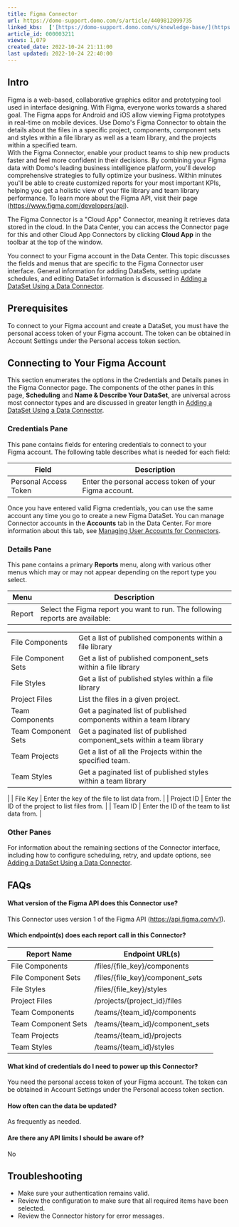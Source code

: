 ```yaml
---
title: Figma Connector
url: https://domo-support.domo.com/s/article/4409812099735
linked_kbs:  ['[https://domo-support.domo.com/s/knowledge-base/](https://domo-support.domo.com/s/knowledge-base/)', '[https://domo-support.domo.com/s/](https://domo-support.domo.com/s/)', '[https://domo-support.domo.com/s/topic/0TO5w000000ZammGAC](https://domo-support.domo.com/s/topic/0TO5w000000ZammGAC)', '[https://domo-support.domo.com/s/topic/0TO5w000000ZanLGAS](https://domo-support.domo.com/s/topic/0TO5w000000ZanLGAS)', '[https://domo-support.domo.com/s/topic/0TO5w000000ZaoQGAS](https://domo-support.domo.com/s/topic/0TO5w000000ZaoQGAS)', '[https://domo-support.domo.com/s/article/360042926274](https://domo-support.domo.com/s/article/360042926274)', '[https://domo-support.domo.com/s/article/360042926054](https://domo-support.domo.com/s/article/360042926054)', '[https://domo-support.domo.com/s/article/4409812099735](https://domo-support.domo.com/s/article/4409812099735)', '[https://domo-support.domo.com/s/topic/0TO5w000000ZaoQGAS/api-connectors](https://domo-support.domo.com/s/topic/0TO5w000000ZaoQGAS/api-connectors)', '[https://domo-support.domo.com/s/article/360043429933](https://domo-support.domo.com/s/article/360043429933)', '[https://domo-support.domo.com/s/article/360043429953](https://domo-support.domo.com/s/article/360043429953)', '[https://domo-support.domo.com/s/article/360042925494](https://domo-support.domo.com/s/article/360042925494)', '[https://domo-support.domo.com/s/article/360043429913](https://domo-support.domo.com/s/article/360043429913)', '[https://domo-support.domo.com/s/article/4408174643607](https://domo-support.domo.com/s/article/4408174643607)', '[https://domo-support.domo.com/s/login/](https://domo-support.domo.com/s/login/)']
article_id: 000003211
views: 1,079
created_date: 2022-10-24 21:11:00
last updated: 2022-10-24 22:40:00
---
```




Intro
-----






Figma is a web-based, collaborative graphics editor and prototyping tool used in interface designing. With Figma, everyone works towards a shared goal. The Figma apps for Android and iOS allow viewing Figma prototypes in real-time on mobile devices. Use Domo's Figma Connector to obtain the details about the files in a specific project, components, component sets and styles within a file library as well as a team library, and the projects within a specified team.  
With the Figma Connector, enable your product teams to ship new products faster and feel more confident in their decisions. By combining your Figma data with Domo's leading business intelligence platform, you'll develop comprehensive strategies to fully optimize your business. Within minutes you'll be able to create customized reports for your most important KPIs, helping you get a holistic view of your file library and team library performance. To learn more about the Figma API, visit their page (<https://www.figma.com/developers/api>).






The Figma Connector is a "Cloud App" Connector, meaning it retrieves data stored in the cloud. In the Data Center, you can access the Connector page for this and other Cloud App Connectors by clicking **Cloud App** in the toolbar at the top of the window.


You connect to your Figma account in the Data Center. This topic discusses the fields and menus that are specific to the Figma Connector user interface. General information for adding DataSets, setting update schedules, and editing DataSet information is discussed in [Adding a DataSet Using a Data Connector](/s/article/360042926274).


Prerequisites
-------------


To connect to your Figma account and create a DataSet, you must have the personal access token of your Figma account. The token can be obtained in Account Settings under the Personal access token section.


Connecting to Your Figma Account
--------------------------------


This section enumerates the options in the Credentials and Details panes in the Figma Connector page. The components of the other panes in this page, **Scheduling** and **Name & Describe Your DataSet**, are universal across most connector types and are discussed in greater length in [Adding a DataSet Using a Data Connector](/s/article/360042926274).


### Credentials Pane


This pane contains fields for entering credentials to connect to your Figma account. The following table describes what is needed for each field:




| Field | Description |
| --- | --- |
| Personal Access Token | Enter the personal access token of your Figma account.  |


Once you have entered valid Figma credentials, you can use the same account any time you go to create a new Figma DataSet. You can manage Connector accounts in the **Accounts** tab in the Data Center. For more information about this tab, see [Managing User Accounts for Connectors](/s/article/360042926054).


### Details Pane


This pane contains a primary **Reports** menu, along with various other menus which may or may not appear depending on the report type you select.




| Menu | Description |
| --- | --- |
| Report | Select the Figma report you want to run. The following reports are available:

|  |  |
| --- | --- |
| File Components | Get a list of published components within a file library |
| File Component Sets | Get a list of published component\_sets within a file library |
| File Styles | Get a list of published styles within a file library |
| Project Files | List the files in a given project. |
| Team Components | Get a paginated list of published components within a team library |
| Team Component Sets | Get a paginated list of published component\_sets within a team library |
| Team Projects | Get a list of all the Projects within the specified team. |
| Team Styles | Get a paginated list of published styles within a team library |

 |
| File Key | Enter the key of the file to list data from. |
| Project ID | Enter the ID of the project to list files from. |
| Team ID | Enter the ID of the team to list data from. |


### Other Panes


For information about the remaining sections of the Connector interface, including how to configure scheduling, retry, and update options, see [Adding a DataSet Using a Data Connector](/s/article/360042926274).


FAQs
----


#### What version of the Figma API does this Connector use?


This Connector uses version 1 of the Figma API (<https://api.figma.com/v1>).


#### Which endpoint(s) does each report call in this Connector?




| Report Name | Endpoint URL(s) |
| --- | --- |
| File Components | /files/{file\_key}/components |
| File Component Sets | /files/{file\_key}/component\_sets |
| File Styles | /files/{file\_key}/styles |
| Project Files | /projects/{project\_id}/files |
| Team Components | /teams/{team\_id}/components |
| Team Component Sets | /teams/{team\_id}/component\_sets |
| Team Projects | /teams/{team\_id}/projects |
| Team Styles | /teams/{team\_id}/styles |


#### What kind of credentials do I need to power up this Connector?


You need the personal access token of your Figma account. The token can be obtained in Account Settings under the Personal access token section.


#### How often can the data be updated?


As frequently as needed.


#### Are there any API limits I should be aware of?


No


Troubleshooting
---------------


* Make sure your authentication remains valid.
* Review the configuration to make sure that all required items have been selected.
* Review the Connector history for error messages.
